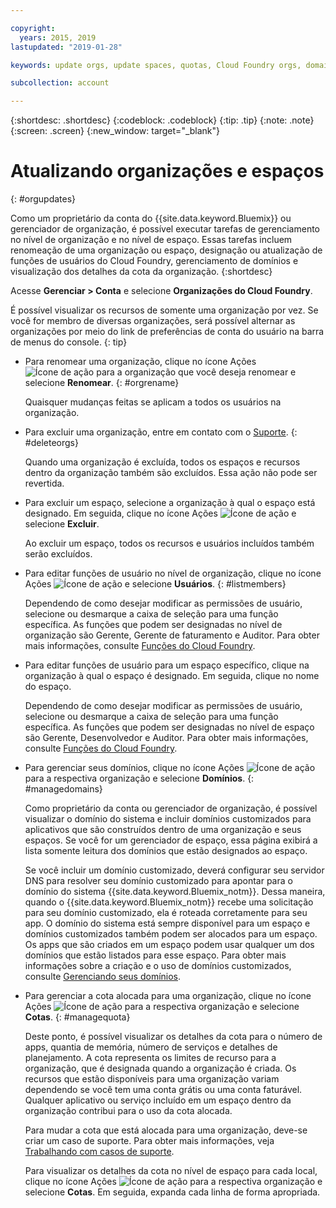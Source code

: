 ```yaml
---

copyright:
  years: 2015, 2019
lastupdated: "2019-01-28"

keywords: update orgs, update spaces, quotas, Cloud Foundry orgs, domains

subcollection: account

---
```


{:shortdesc: .shortdesc}
{:codeblock: .codeblock}
{:tip: .tip}
{:note: .note}
{:screen: .screen}
{:new_window: target="_blank"}


# Atualizando organizações e espaços
{: #orgupdates}

Como um proprietário da conta do {{site.data.keyword.Bluemix}} ou gerenciador de organização, é possível executar tarefas de gerenciamento no nível de organização e no nível de espaço. Essas tarefas incluem renomeação de uma organização
ou espaço, designação ou atualização de funções de usuários do Cloud Foundry, gerenciamento de domínios e
visualização dos detalhes da cota da organização.
{:shortdesc}

Acesse **Gerenciar > Conta** e selecione **Organizações do Cloud Foundry**.

É possível visualizar os recursos de somente uma organização por vez. Se você for membro de diversas
organizações, será possível alternar as organizações por meio do link de preferências de conta do usuário na
barra de menus do console.
{: tip}

  * Para renomear uma organização, clique no ícone Ações ![Ícone de ação](../icons/action-menu-icon.svg) para a organização que você deseja renomear e selecione **Renomear**.
    {: #orgrename}

    Quaisquer mudanças feitas se aplicam a todos os usuários na organização.

  * Para excluir uma organização, entre em contato com o
[Suporte](/docs/get-support?topic=get-support-getting-customer-support).
    {: #deleteorgs}

    Quando uma organização é excluída, todos
os espaços e recursos dentro da organização também são excluídos. Essa ação não pode ser revertida.

  * Para excluir um espaço, selecione a organização à qual o espaço está designado. Em seguida, clique no ícone Ações ![Ícone de ação](../icons/action-menu-icon.svg) e selecione **Excluir**.

    Ao excluir um espaço, todos os recursos e usuários incluídos também serão excluídos.

  * Para editar funções de usuário no nível de organização, clique no ícone Ações ![Ícone de ação](../icons/action-menu-icon.svg) e selecione **Usuários**.
    {: #listmembers}

    Dependendo de como desejar modificar as permissões de usuário, selecione ou desmarque a caixa de seleção para uma função específica. As funções que podem ser designadas no nível de organização são Gerente, Gerente de faturamento e Auditor. Para obter mais informações, consulte [Funções do Cloud Foundry](/docs/iam?topic=iam-cfaccess#cfroles).

  * Para editar funções de usuário para um espaço específico, clique na organização à qual o espaço é designado. Em seguida, clique no nome do espaço.

    Dependendo de como desejar modificar as permissões de usuário, selecione ou desmarque a caixa de seleção para uma função específica. As funções que podem ser designadas no nível de espaço são Gerente, Desenvolvedor e Auditor. Para obter mais informações, consulte [Funções do Cloud Foundry](/docs/iam?topic=iam-cfaccess#cfroles).

  * Para gerenciar seus domínios, clique no ícone Ações ![Ícone de ação](../icons/action-menu-icon.svg) para a respectiva organização e selecione **Domínios**.
    {: #managedomains}

    Como proprietário da conta ou gerenciador de organização, é possível visualizar o domínio do sistema
e incluir domínios customizados para aplicativos que são construídos dentro de uma organização e seus espaços. Se você for um gerenciador de espaço, essa página exibirá a lista somente leitura dos domínios que estão designados ao espaço.

    Se você incluir um domínio customizado, deverá
configurar seu servidor DNS para resolver seu domínio customizado para apontar para o
domínio do sistema {{site.data.keyword.Bluemix_notm}}. Dessa maneira, quando o
{{site.data.keyword.Bluemix_notm}} recebe uma solicitação para seu domínio customizado, ela é roteada
corretamente para seu app. O domínio do sistema está sempre disponível para um espaço e domínios customizados também podem ser alocados para um espaço. Os apps que são criados em um espaço podem usar qualquer um dos domínios que estão listados para esse espaço. Para obter mais informações sobre a criação e o uso de domínios customizados, consulte [Gerenciando seus domínios](/docs/apps?topic=creating-apps-update-domain).

  * Para gerenciar a cota alocada para uma organização, clique no ícone Ações ![Ícone de ação](../icons/action-menu-icon.svg) para a respectiva organização e selecione **Cotas**.
    {: #managequota}

    Deste ponto, é possível visualizar os detalhes da cota para o número de apps, quantia de memória, número de serviços e detalhes de planejamento. A cota representa os limites de recurso para a organização, que é designada quando a organização é criada. Os recursos que estão disponíveis
para uma organização variam dependendo se você tem uma conta grátis ou uma conta faturável. Qualquer aplicativo ou serviço incluído em um espaço dentro da organização contribui para o uso da cota alocada.

    Para mudar a cota que está alocada para uma organização, deve-se criar um caso de suporte. Para obter mais informações, veja [Trabalhando com casos de suporte](/docs/get-support?topic=get-support-open-case).

    Para visualizar os detalhes da cota no nível de espaço para cada local, clique no ícone Ações ![Ícone de ação](../icons/action-menu-icon.svg) para a respectiva organização e selecione **Cotas**. Em seguida, expanda cada linha de forma apropriada.
